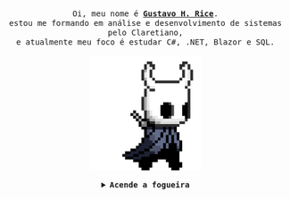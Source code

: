 <p align="center">
  <br>
  <samp>
    Oi, meu nome é <b><a rel="nofollow noopener noreferrer" target="_blank" href="https://www.linkedin.com/in/gustavo-h-rice/
">Gustavo H. Rice</a></b>.
    <br>estou me formando em análise e desenvolvimento de sistemas pelo Claretiano,<br> e atualmente meu foco é estudar C#, .NET, Blazor e SQL.<br>

</samp>
<br>
  <img src="https://raw.githubusercontent.com/TanZng/TanZng/master/assets/hollor_knight3.gif" width="200"/>

</p>


<details align="center">

<summary> <b> <samp> Acende a fogueira </samp></b></summary>
<samp>
 <b><h2 style="color: #fc6203">F O G U E I R A &nbsp; A C E S A !</h2> </b>

<img src="https://raw.githubusercontent.com/TanZng/TanZng/master/assets/bonefire.gif" width="200"/>
  <br>

<br><p style="text-align = center">Meus últimos projetos:</p> <br><a href="https://gustavorice.github.io/todoList/
">TodoList que armazena as informações em localStorage.</a> <br>
  <a href="https://gustavorice.github.io/calculadora/"> Calculadora desenvolvida em HTML/CSS e JavaScript</a>



</samp>
</details>
